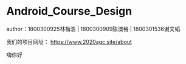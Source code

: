 # Android_Course_Design

author：1800300925林楷浩 | 1800300909陈澳格 | 1800301536谢文韬

我们的项目网址：
https://www.2020agc.site/about

嗨你好
